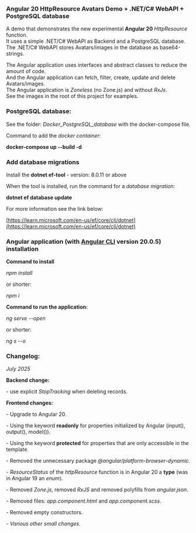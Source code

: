 ### **Angular 20 HttpResource Avatars Demo + .NET/C# WebAPI + PostgreSQL database**

A demo that demonstrates the new experimental **Angular 20** _HttpResource_ function.  
It uses a simple .NET/C# WebAPI as Backend and a PostgreSQL database.  
The .NET/C# WebAPI stores Avatars/images in the database as base64-strings.

The Angular application uses interfaces and abstract classes to reduce the amount of code.  
And the Angular application can fetch, filter, create, update and delete Avatars/images.  
The Angular application is _Zoneless_ (no Zone.js) and without _RxJs_.  
See the images in the root of this project for examples.

### **PostgreSQL database:**

See the folder: _Docker\_PostgreSQL\_database_ with the docker-compose file.

Command to add the _docker container_:

**docker-compose up --build -d**

### **Add database migrations**

Install the **dotnet ef-tool** - version: 8.0.11 or above

When the tool is installed, run the command for a _database migration:_

**dotnet ef database update**

For more information see the link below:

[https://learn.microsoft.com/en-us/ef/core/cli/dotnet](https://learn.microsoft.com/en-us/ef/core/cli/dotnet)

### **Angular application (with** [**Angular CLI**](https://github.com/angular/angular-cli) **version 20.0.5) installation**

**Command to install**

_npm install_

or shorter:

_npm i_

**Command to run the application:**

_ng serve --open_

or shorter:

_ng s --o_

### **Changelog:**

_July 2025_

**Backend change:**

\- use explicit _StopTracking_ when deleting records.

**Frontend changes:** 

\- Upgrade to Angular 20.

\- Using the keyword **readonly** for properties initialized by Angular (input(), output(), model()).

\- Using the keyword **protected** for properties that are only accessible in the template.

\- Removed the unnecessary package _@angular/platform-browser-dynamic_.

\- _ResourceStatus_ of the _httpResource_ function is in Angular 20 a **type** (was in Angular 19 an _enum_).

\- Removed _Zone.js_, removed _RxJS_ and removed polyfills from _angular.json_.

\- Removed files: _app.component.html_ and _app.component.scss_.

\- Removed empty constructors.

_\- Various other small changes._
